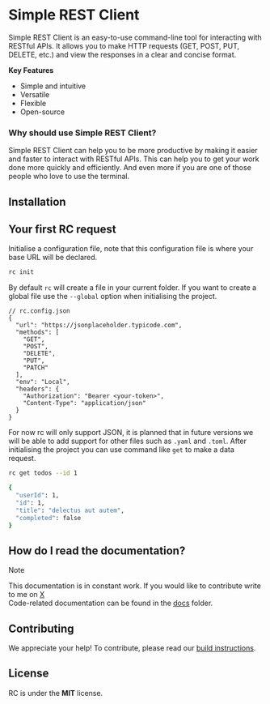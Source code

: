 # Simple REST Client

Simple REST Client is an easy-to-use command-line tool for interacting with RESTful APIs. It allows you to make HTTP requests (GET, POST, PUT, DELETE, etc.) and view the responses in a clear and concise format.

**Key Features**

- Simple and intuitive
- Versatile
- Flexible
- Open-source

### Why should use Simple REST Client?

Simple REST Client can help you to be more productive by making it easier and faster to interact with RESTful APIs. This can help you to get your work done more quickly and efficiently. And even more if you are one of those people who love to use the terminal.

## Installation

## Your first RC request

Initialise a configuration file, note that this configuration file is where your base URL will be declared.

```sh
rc init
```

By default `rc` will create a file in your current folder. If you want to create a global file use the `--global` option when initialising the project.

```jsonc
// rc.config.json
{
  "url": "https://jsonplaceholder.typicode.com",
  "methods": [
    "GET",
    "POST",
    "DELETE",
    "PUT",
    "PATCH"
  ],
  "env": "Local",
  "headers": {
    "Authorization": "Bearer <your-token>",
    "Content-Type": "application/json"
  }
}
```

For now rc will only support JSON, it is planned that in future versions we will be able to add support for other files such as `.yaml` and `.toml`. After initialising the project you can use command like `get` to make a data request.

```sh
rc get todos --id 1

{
  "userId": 1,
  "id": 1,
  "title": "delectus aut autem",
  "completed": false
}
```

## How do I read the documentation?

> [!NOTE]
> This documentation is in constant work. If you would like to contribute write to me on [X](https://x.com/sebastiandotdev) <br>
> Code-related documentation can be found in the [docs](./docs/) folder.

## Contributing

We appreciate your help! To contribute, please read our [build instructions](./docs/BuildInstructions.md).

## License

RC is under the **MIT** license.
